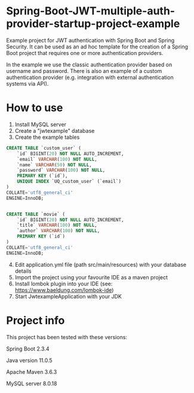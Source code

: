 # Spring-Boot-JWT-multiple-auth-provider-startup-project-example
Example project for JWT authentication with Spring Boot and Spring Security. It can be used as an ad hoc template for the creation of a Spring Boot project that requires one or more authentication providers.

In the example we use the classic authentication provider based on username and password. There is also an example of a custom authentication provider (e.g. integration with external authentication systems via API).

# How to use

1) Install MySQL server
2) Create a "jwtexample" database
3) Create the example tables
```sql
CREATE TABLE `custom_user` (
	`id` BIGINT(20) NOT NULL AUTO_INCREMENT,
	`email` VARCHAR(100) NOT NULL,
	`name` VARCHAR(50) NOT NULL,
	`password` VARCHAR(100) NOT NULL,
	PRIMARY KEY (`id`),
	UNIQUE INDEX `UQ_custom_user` (`email`)
)
COLLATE='utf8_general_ci'
ENGINE=InnoDB;


CREATE TABLE `movie` (
	`id` BIGINT(20) NOT NULL AUTO_INCREMENT,
	`title` VARCHAR(100) NOT NULL,
	`author` VARCHAR(100) NOT NULL,
	PRIMARY KEY (`id`)
)
COLLATE='utf8_general_ci'
ENGINE=InnoDB;
```
4) Edit application.yml file (path  src/main/resources) with your database details
5) Import the project using your favourite IDE as a maven project
6) Install lombok plugin into your IDE (see: https://www.baeldung.com/lombok-ide)
7) Start JwtexampleApplication with your JDK

# Project info

This project has been tested with these versions:

Spring Boot 2.3.4

Java version 11.0.5

Apache Maven 3.6.3

MySQL server 8.0.18
